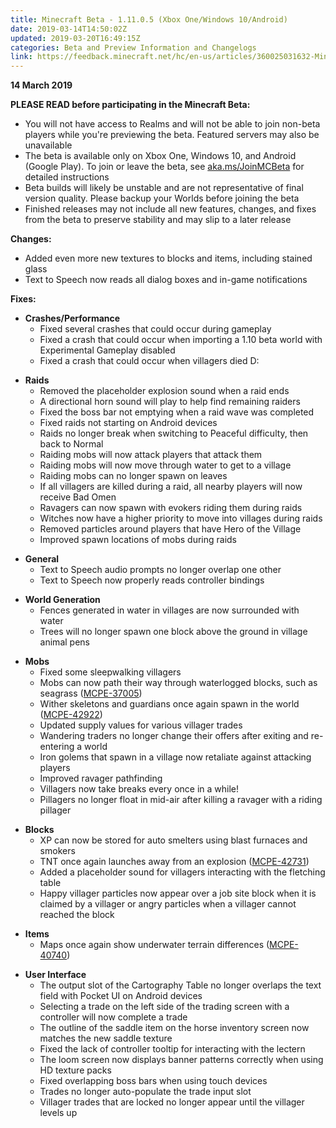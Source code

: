 ```yaml
---
title: Minecraft Beta - 1.11.0.5 (Xbox One/Windows 10/Android)
date: 2019-03-14T14:50:02Z
updated: 2019-03-20T16:49:15Z
categories: Beta and Preview Information and Changelogs
link: https://feedback.minecraft.net/hc/en-us/articles/360025031632-Minecraft-Beta-1-11-0-5-Xbox-One-Windows-10-Android
---
```


**14 March 2019**

**PLEASE READ before participating in the Minecraft Beta:**

- You will not have access to Realms and will not be able to join non-beta players while you're previewing the beta. Featured servers may also be unavailable
- The beta is available only on Xbox One, Windows 10, and Android (Google Play). To join or leave the beta, see [aka.ms/JoinMCBeta](https://feedback.minecraft.net/hc/en-us/articles/%20aka.ms/JoinMCBeta) for detailed instructions
- Beta builds will likely be unstable and are not representative of final version quality. Please backup your Worlds before joining the beta
- Finished releases may not include all new features, changes, and fixes from the beta to preserve stability and may slip to a later release

**Changes:**

- Added even more new textures to blocks and items, including stained glass
- Text to Speech now reads all dialog boxes and in-game notifications

**Fixes:**

- **Crashes/Performance**
  - Fixed several crashes that could occur during gameplay 
  - Fixed a crash that could occur when importing a 1.10 beta world with Experimental Gameplay disabled
  - Fixed a crash that could occur when villagers died D:

<!-- -->

- **Raids**
  - Removed the placeholder explosion sound when a raid ends 
  - A directional horn sound will play to help find remaining raiders 
  - Fixed the boss bar not emptying when a raid wave was completed 
  - Fixed raids not starting on Android devices 
  - Raids no longer break when switching to Peaceful difficulty, then back to Normal 
  - Raiding mobs will now attack players that attack them
  - Raiding mobs will now move through water to get to a village 
  - Raiding mobs can no longer spawn on leaves 
  - If all villagers are killed during a raid, all nearby players will now receive Bad Omen 
  - Ravagers can now spawn with evokers riding them during raids 
  - Witches now have a higher priority to move into villages during raids 
  - Removed particles around players that have Hero of the Village
  - Improved spawn locations of mobs during raids

<!-- -->

- **General**
  - Text to Speech audio prompts no longer overlap one other 
  - Text to Speech now properly reads controller bindings  

<!-- -->

- **World Generation**
  - Fences generated in water in villages are now surrounded with water 
  - Trees will no longer spawn one block above the ground in village animal pens 

<!-- -->

- **Mobs**
  - Fixed some sleepwalking villagers 
  - Mobs can now path their way through waterlogged blocks, such as seagrass ([MCPE-37005](https://bugs.mojang.com/browse/MCPE-37005))
  - Wither skeletons and guardians once again spawn in the world ([MCPE-42922](https://bugs.mojang.com/browse/MCPE-42922))
  - Updated supply values for various villager trades
  - Wandering traders no longer change their offers after exiting and re-entering a world 
  - Iron golems that spawn in a village now retaliate against attacking players
  - Improved ravager pathfinding 
  - Villagers now take breaks every once in a while! 
  - Pillagers no longer float in mid-air after killing a ravager with a riding pillager 

<!-- -->

- **Blocks**
  - XP can now be stored for auto smelters using blast furnaces and smokers
  - TNT once again launches away from an explosion ([MCPE-42731](https://bugs.mojang.com/browse/MCPE-42731))
  - Added a placeholder sound for villagers interacting with the fletching table 
  - Happy villager particles now appear over a job site block when it is claimed by a villager or angry particles when a villager cannot reached the block 

<!-- -->

- **Items**
  - Maps once again show underwater terrain differences ([MCPE-40740](https://bugs.mojang.com/browse/MCPE-40740))

<!-- -->

- **User Interface**
  - The output slot of the Cartography Table no longer overlaps the text field with Pocket UI on Android devices 
  - Selecting a trade on the left side of the trading screen with a controller will now complete a trade 
  - The outline of the saddle item on the horse inventory screen now matches the new saddle texture 
  - Fixed the lack of controller tooltip for interacting with the lectern 
  - The loom screen now displays banner patterns correctly when using HD texture packs 
  - Fixed overlapping boss bars when using touch devices 
  - Trades no longer auto-populate the trade input slot
  - Villager trades that are locked no longer appear until the villager levels up
